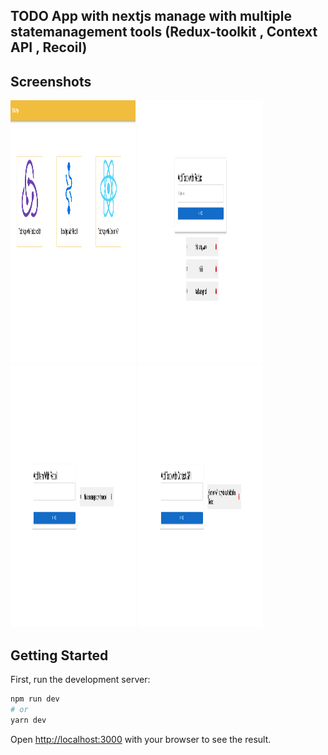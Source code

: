 ## TODO App with nextjs manage with multiple statemanagement tools (Redux-toolkit , Context API , Recoil)


## Screenshots
<img src="https://github.com/boffincoders/react-state-managemet-redux-context-recoil/blob/main/public/assets/Screenshot%202022-04-26%20at%205.56.08%20PM.png" width="200" height="420" />
<img src="https://github.com/boffincoders/react-state-managemet-redux-context-recoil/blob/main/public/assets/Screenshot%202022-04-26%20at%205.57.31%20PM.png  " width="200" height="420" />
<img src="https://github.com/boffincoders/react-state-managemet-redux-context-recoil/blob/main/public/assets/Screenshot%202022-04-26%20at%205.58.04%20PM.png  " width="200" height="420" />
<img src="https://github.com/boffincoders/react-state-managemet-redux-context-recoil/blob/main/public/assets/Screenshot%202022-04-26%20at%205.59.15%20PM.png" width="200" height="420" />


## Getting Started

First, run the development server:

```bash
npm run dev
# or
yarn dev
```

Open [http://localhost:3000](http://localhost:3000) with your browser to see the result.


